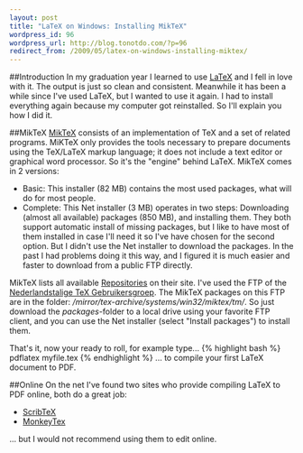 ```yaml
---
layout: post
title: "LaTeX on Windows: Installing MikTeX"
wordpress_id: 96
wordpress_url: http://blog.tonotdo.com/?p=96
redirect_from: /2009/05/latex-on-windows-installing-miktex/
---
```


##Introduction
In my graduation year I learned to use [LaTeX](http://en.wikipedia.org/wiki/LaTeX) and I fell in love with it. The output is just so clean and consistent.
Meanwhile it has been a while since I've used LaTeX, but I wanted to use it again. I had to install everything again because my computer got reinstalled. So I'll explain you how I did it.

##MikTeX
[MikTeX](http://www.miktex.org/) consists of an implementation of TeX and a set of related programs. MiKTeX only provides the tools necessary to prepare documents using the TeX/LaTeX markup language; it does not include a text editor or graphical word processor. So it's the "engine" behind LaTeX.
MikTeX comes in 2 versions:
- Basic: This installer (82 MB) contains the most used packages, what will do for most people.
- Complete: This Net installer (3 MB) operates in two steps: Downloading (almost all available) packages (850 MB), and installing them.
They both support automatic install of missing packages, but I like to have most of them installed in case I'll need it so I've have chosen for the second option.
But I didn't use the Net installer to download the packages. In the past I had problems doing it this way, and I figured it is much easier and faster to download from a public FTP directly.

MikTeX lists all available [Repositories](http://miktex.org/pkg/Repositories.aspx) on their site. I've used the FTP of the [Nederlandstalige TeX Gebruikersgroep](ftp://ftp.ntg.nl). The MikTeX packages on this FTP are in the folder: */mirror/tex-archive/systems/win32/miktex/tm/*. So just download the *packages*-folder to a local drive using your favorite FTP client, and you can use the Net installer (select "Install packages") to install them.

That's it, now your ready to roll, for example type...
{% highlight bash %}
pdflatex myfile.tex
{% endhighlight %}
... to compile your first LaTeX document to PDF.

##Online
On the net I've found two sites who provide compiling LaTeX to PDF online, both do a great job:
- [ScribTeX](http://www.scribtex.com/)
- [MonkeyTex](http://www.monkeytex.com/)

... but I would not recommend using them to edit online.
